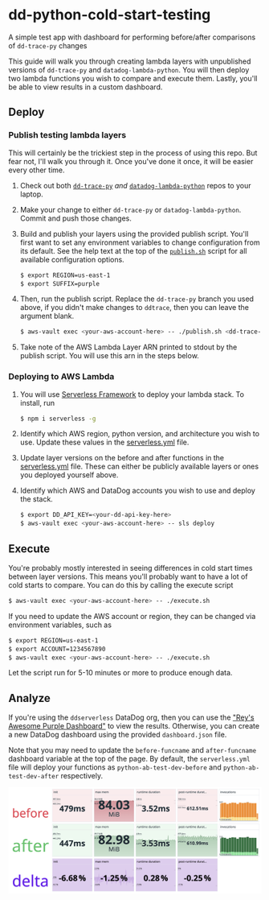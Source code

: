 # dd-python-cold-start-testing

A simple test app with dashboard for performing before/after comparisons of
`dd-trace-py` changes

This guide will walk you through creating lambda layers with unpublished
versions of `dd-trace-py` and `datadog-lambda-python`. You will then deploy two
lambda functions you wish to compare and execute them. Lastly, you'll be able
to view results in a custom dashboard.

## Deploy

### Publish testing lambda layers

This will certainly be the trickiest step in the process of using this repo.
But fear not, I'll walk you through it. Once you've done it once, it will be
easier every other time.

1. Check out both [`dd-trace-py`](https://github.com/DataDog/dd-trace-py) _and_
   [`datadog-lambda-python`](https://github.com/DataDog/datadog-lambda-python)
   repos to your laptop.

1. Make your change to either `dd-trace-py` or `datadog-lambda-python`. Commit
   and push those changes.

1. Build and publish your layers using the provided publish script. You'll
   first want to set any environment variables to change configuration from its
   default. See the help text at the top of the [`publish.sh`](publish.sh) script for all
   available configuration options.

    ```bash
    $ export REGION=us-east-1
    $ export SUFFIX=purple
    ```

1. Then, run the publish script. Replace the `dd-trace-py` branch you used
   above, if you didn't make changes to `ddtrace`, then you can leave the
   argument blank.

    ```bash
    $ aws-vault exec <your-aws-account-here> -- ./publish.sh <dd-trace-py-branch>
    ```

1. Take note of the AWS Lambda Layer ARN printed to stdout by the publish
   script. You will use this arn in the steps below.

### Deploying to AWS Lambda

1. You will use [Serverless Framework](https://www.serverless.com/) to deploy
   your lambda stack.  To install, run

    ```bash
    $ npm i serverless -g
    ```

1. Identify which AWS region, python version, and architecture you wish to use.
   Update these values in the [serverless.yml](serverless.yml) file.

1. Update layer versions on the before and after functions in the
   [serverless.yml](serverless.yml) file. These can either be publicly
   available layers or ones you deployed yourself above.

1. Identify which AWS and DataDog accounts you wish to use and deploy the
   stack.

    ```bash
    $ export DD_API_KEY=<your-dd-api-key-here>
    $ aws-vault exec <your-aws-account-here> -- sls deploy
    ```

## Execute

You're probably mostly interested in seeing differences in cold start times
between layer versions. This means you'll probably want to have a lot of cold
starts to compare. You can do this by calling the execute script

```bash
$ aws-vault exec <your-aws-account-here> -- ./execute.sh
```

If you need to update the AWS account or region, they can be changed via
environment variables, such as

```bash
$ export REGION=us-east-1
$ export ACCOUNT=1234567890
$ aws-vault exec <your-aws-account-here> -- ./execute.sh
```

Let the script run for 5-10 minutes or more to produce enough data.

## Analyze

If you're using the `ddserverless` DataDog org, then you can use the ["Rey's
Awesome Purple Dashboard"](https://ddserverless.datadoghq.com/dashboard/5yn-x2m-2ne/reys-awesome-purple-dashboard?fromUser=false&refresh_mode=paused&from_ts=1746664500908&to_ts=1746664800908&live=false&tile_focus=4418579574713790)
to view the results. Otherwise, you can create a new DataDog dashboard using
the provided `dashboard.json` file.

Note that you may need to update the `before-funcname` and `after-funcname`
dashboard variable at the top of the page. By default, the `serverless.yml`
file will deploy your functions as `python-ab-test-dev-before` and
`python-ab-test-dev-after` respectively.

![img](dashboard.png)

